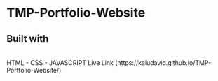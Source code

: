 # TMP-Portfolio-Website 

## Built with 
</Br> 
HTML - CSS - JAVASCRIPT
Live Link (https://kaludavid.github.io/TMP-Portfolio-Website/)

